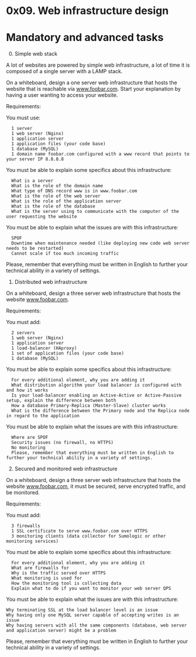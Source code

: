 # 0x09. Web infrastructure design

# Mandatory and advanced tasks

0. Simple web stack

A lot of websites are powered by simple web infrastructure, a lot of time it is composed of a single server with a LAMP stack.

On a whiteboard, design a one server web infrastructure that hosts the website that is reachable via www.foobar.com. Start your explanation by having a user wanting to access your website.

Requirements:

You must use:

      1 server
      1 web server (Nginx)
      1 application server
      1 application files (your code base)
      1 database (MySQL)
      1 domain name foobar.com configured with a www record that points to your server IP 8.8.8.8

You must be able to explain some specifics about this infrastructure:

      What is a server
      What is the role of the domain name
      What type of DNS record www is in www.foobar.com
      What is the role of the web server
      What is the role of the application server
      What is the role of the database
      What is the server using to communicate with the computer of the user requesting the website

You must be able to explain what the issues are with this infrastructure:

      SPOF
      Downtime when maintenance needed (like deploying new code web server needs to be restarted)
      Cannot scale if too much incoming traffic
Please, remember that everything must be written in English to further your technical ability in a variety of settings.

1. Distributed web infrastructure

On a whiteboard, design a three server web infrastructure that hosts the website www.foobar.com.

Requirements:

You must add:

      2 servers
      1 web server (Nginx)
      1 application server
      1 load-balancer (HAproxy)
      1 set of application files (your code base)
      1 database (MySQL)
You must be able to explain some specifics about this infrastructure:

      For every additional element, why you are adding it
      What distribution algorithm your load balancer is configured with and how it works
      Is your load-balancer enabling an Active-Active or Active-Passive setup, explain the difference between both
      How a database Primary-Replica (Master-Slave) cluster works
      What is the difference between the Primary node and the Replica node in regard to the application

You must be able to explain what the issues are with this infrastructure:

      Where are SPOF
      Security issues (no firewall, no HTTPS)
      No monitoring
      Please, remember that everything must be written in English to further your technical ability in a variety of settings.

2. Secured and monitored web infrastructure

On a whiteboard, design a three server web infrastructure that hosts the website www.foobar.com, it must be secured, serve encrypted traffic, and be monitored.

Requirements:

You must add:

      3 firewalls
      1 SSL certificate to serve www.foobar.com over HTTPS
      3 monitoring clients (data collector for Sumologic or other monitoring services)

You must be able to explain some specifics about this infrastructure:

      For every additional element, why you are adding it
      What are firewalls for
      Why is the traffic served over HTTPS
      What monitoring is used for
      How the monitoring tool is collecting data
      Explain what to do if you want to monitor your web server QPS

You must be able to explain what the issues are with this infrastructure:

    Why terminating SSL at the load balancer level is an issue
    Why having only one MySQL server capable of accepting writes is an issue
    Why having servers with all the same components (database, web server and application server) might be a problem

Please, remember that everything must be written in English to further your technical ability in a variety of settings.
